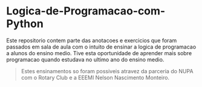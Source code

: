 # Logica-de-Programacao-com-Python

Este repositorio contem parte das anotacoes e exercicios que foram passados em sala de aula com o intuito de ensinar a logica de programacao a alunos do ensino medio. Tive esta oportunidade de aprender mais sobre programacao quando estudava no ultimo ano do ensino medio.  


> Estes ensinamentos so foram possiveis atravez da parceria do NUPA com o Rotary Club e a EEEMI Nelson Nascimento Monteiro.
